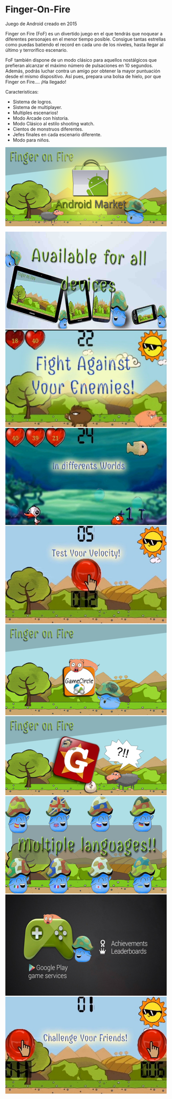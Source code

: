 # Finger-On-Fire
Juego de Android creado en 2015

Finger on Fire (FoF) es un divertido juego en el que tendrás que noquear a diferentes personajes en el menor tiempo posible. Consigue tantas estrellas como puedas batiendo el record en cada uno de los niveles, hasta llegar al último y terrorífico escenario. 

FoF también dispone de un modo clásico para aquellos nostálgicos que prefieran alcanzar el máximo número de pulsaciones en 10 segundos. Además, podrás luchar contra un amigo por obtener la mayor puntuación desde el mismo dispositivo.
Así pues, prepara una bolsa de hielo, por que Finger on Fire.... ¡Ha llegado!

Caracteristicas:

* Sistema de logros.
* Sistema de multiplayer.
* Multiples escenarios!
* Modo Arcade con historia.
* Modo Clásico al estilo shooting watch.
* Cientos de monstruos diferentes.
* Jefes finales en cada escenario diferente.
* Modo para niños.

[![Finger on Fire video](https://github.com/Javierif/Finger-On-Fire/blob/master/Market.png?raw=true)](https://www.youtube.com/watch?v=48DjwWtUVD4)

![alt text](https://github.com/Javierif/Finger-On-Fire/blob/master/1.png?raw=true)
![alt text](https://github.com/Javierif/Finger-On-Fire/blob/master/2.png?raw=true)
![alt text](https://github.com/Javierif/Finger-On-Fire/blob/master/3.png?raw=true)
![alt text](https://github.com/Javierif/Finger-On-Fire/blob/master/4.png?raw=true)
![alt text](https://github.com/Javierif/Finger-On-Fire/blob/master/gamecircle.png?raw=true)
![alt text](https://github.com/Javierif/Finger-On-Fire/blob/master/getjar.png?raw=true)
![alt text](https://github.com/Javierif/Finger-On-Fire/blob/master/image-slider-2.png?raw=true)
![alt text](https://github.com/Javierif/Finger-On-Fire/blob/master/services.png?raw=true)
![alt text](https://github.com/Javierif/Finger-On-Fire/blob/master/t1.png)
